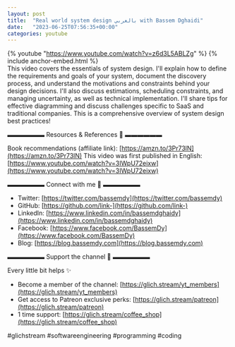 ```yaml
---
layout: post
title:  "Real world system design بالعربي with Bassem Dghaidi"
date:   "2023-06-25T07:56:35+00:00"
categories: youtube
---
```

{% youtube  "https://www.youtube.com/watch?v=z6d3L5ABLZg" %}
{% include anchor-embed.html %}
<br />
This video covers the essentials of system design. I'll explain how to define the requirements and goals of your system, document the discovery process, and understand the motivations and constraints behind your design decisions. I'll also discuss estimations, scheduling constraints, and managing uncertainty, as well as technical implementation. I'll share tips for effective diagramming and discuss challenges specific to SaaS and traditional companies. This is a comprehensive overview of system design best practices!

▬▬▬▬▬▬ Resources &amp; References 📕 ▬▬▬▬▬▬

Book recommendations (affiliate link): [https://amzn.to/3Pr73lN](https://amzn.to/3Pr73lN)
This video was first published in English: [https://www.youtube.com/watch?v=3IWpU72eixw](https://www.youtube.com/watch?v=3IWpU72eixw) 

▬▬▬▬▬▬ Connect with me 👋 ▬▬▬▬▬▬

- Twitter: [https://twitter.com/bassemdy](https://twitter.com/bassemdy)
- GitHub: [https://github.com/link-](https://github.com/link-)
- LinkedIn: [https://www.linkedin.com/in/bassemdghaidy](https://www.linkedin.com/in/bassemdghaidy)
- Facebook: [https://www.facebook.com/BassemDy](https://www.facebook.com/BassemDy)
- Blog: [https://blog.bassemdy.com](https://blog.bassemdy.com)

▬▬▬▬▬▬ Support the channel 💜 ▬▬▬▬▬▬

Every little bit helps ✨
- Become a member of the channel: [https://glich.stream/yt_members](https://glich.stream/yt_members)
- Get access to Patreon exclusive perks: [https://glich.stream/patreon](https://glich.stream/patreon)
- 1 time support: [https://glich.stream/coffee_shop](https://glich.stream/coffee_shop)

#glichstream #softwareengineering #programming #coding
